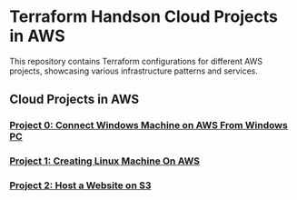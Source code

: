 # Terraform Handson Cloud Projects in AWS

This repository contains Terraform configurations for different AWS projects, showcasing various infrastructure patterns and services.

## Cloud Projects in AWS

### [Project 0: Connect Windows Machine on AWS From Windows PC](./project-0_connect-to-windows-instance-on-aws-from-windows-pc)

### [Project 1: Creating Linux Machine On AWS](./project-1_creating-linux-server-on-aws)

### [Project 2: Host a Website on S3](./project-2_host-a-website-on-ecs-fargate)